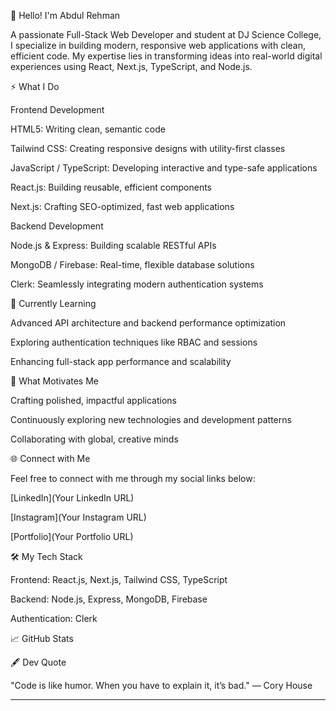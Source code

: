 
👋 Hello! I'm Abdul Rehman

A passionate Full-Stack Web Developer and student at DJ Science College, I specialize in building modern, responsive web applications with clean, efficient code. My expertise lies in transforming ideas into real-world digital experiences using React, Next.js, TypeScript, and Node.js.

⚡ What I Do

Frontend Development

HTML5: Writing clean, semantic code

Tailwind CSS: Creating responsive designs with utility-first classes

JavaScript / TypeScript: Developing interactive and type-safe applications

React.js: Building reusable, efficient components

Next.js: Crafting SEO-optimized, fast web applications


Backend Development

Node.js & Express: Building scalable RESTful APIs

MongoDB / Firebase: Real-time, flexible database solutions

Clerk: Seamlessly integrating modern authentication systems


🌱 Currently Learning

Advanced API architecture and backend performance optimization

Exploring authentication techniques like RBAC and sessions

Enhancing full-stack app performance and scalability


💬 What Motivates Me

Crafting polished, impactful applications

Continuously exploring new technologies and development patterns

Collaborating with global, creative minds


🌐 Connect with Me

Feel free to connect with me through my social links below:

[LinkedIn](Your LinkedIn URL)

[Instagram](Your Instagram URL)

[Portfolio](Your Portfolio URL)


🛠️ My Tech Stack

Frontend: React.js, Next.js, Tailwind CSS, TypeScript

Backend: Node.js, Express, MongoDB, Firebase

Authentication: Clerk


📈 GitHub Stats



🖋️ Dev Quote

"Code is like humor. When you have to explain it, it’s bad." — Cory House


---
